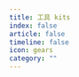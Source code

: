 ```yaml
---
title: 工具 kits
index: false
article: false
timeline: false
icon: gears
category: ""
---
```


<Catalog />
